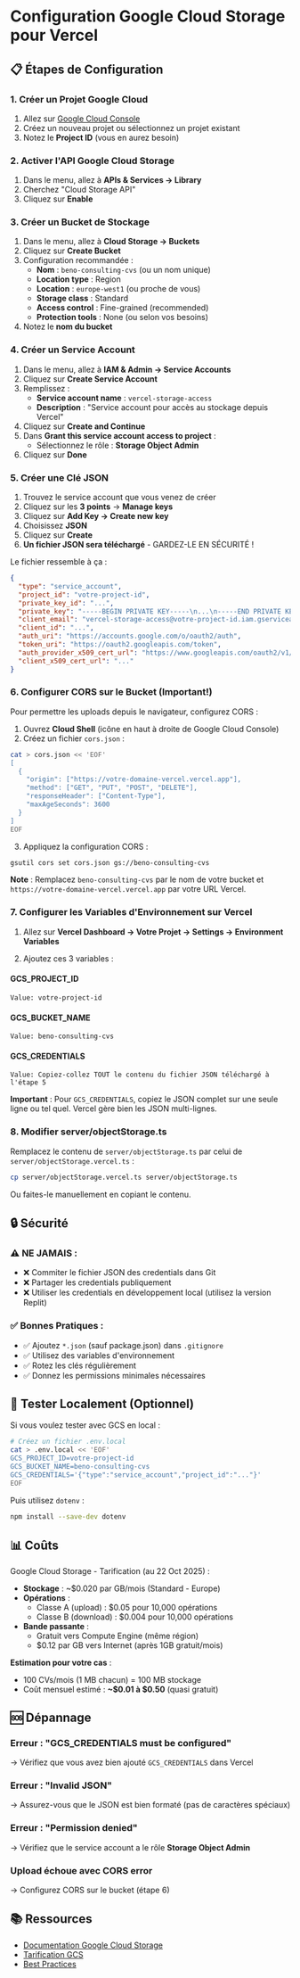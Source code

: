 # Configuration Google Cloud Storage pour Vercel

## 📋 Étapes de Configuration

### 1. Créer un Projet Google Cloud

1. Allez sur [Google Cloud Console](https://console.cloud.google.com/)
2. Créez un nouveau projet ou sélectionnez un projet existant
3. Notez le **Project ID** (vous en aurez besoin)

### 2. Activer l'API Google Cloud Storage

1. Dans le menu, allez à **APIs & Services → Library**
2. Cherchez "Cloud Storage API"
3. Cliquez sur **Enable**

### 3. Créer un Bucket de Stockage

1. Dans le menu, allez à **Cloud Storage → Buckets**
2. Cliquez sur **Create Bucket**
3. Configuration recommandée :
   - **Nom** : `beno-consulting-cvs` (ou un nom unique)
   - **Location type** : Region
   - **Location** : `europe-west1` (ou proche de vous)
   - **Storage class** : Standard
   - **Access control** : Fine-grained (recommended)
   - **Protection tools** : None (ou selon vos besoins)
4. Notez le **nom du bucket**

### 4. Créer un Service Account

1. Dans le menu, allez à **IAM & Admin → Service Accounts**
2. Cliquez sur **Create Service Account**
3. Remplissez :
   - **Service account name** : `vercel-storage-access`
   - **Description** : "Service account pour accès au stockage depuis Vercel"
4. Cliquez sur **Create and Continue**
5. Dans **Grant this service account access to project** :
   - Sélectionnez le rôle : **Storage Object Admin**
6. Cliquez sur **Done**

### 5. Créer une Clé JSON

1. Trouvez le service account que vous venez de créer
2. Cliquez sur les **3 points** → **Manage keys**
3. Cliquez sur **Add Key → Create new key**
4. Choisissez **JSON**
5. Cliquez sur **Create**
6. **Un fichier JSON sera téléchargé** - GARDEZ-LE EN SÉCURITÉ !

Le fichier ressemble à ça :
```json
{
  "type": "service_account",
  "project_id": "votre-project-id",
  "private_key_id": "...",
  "private_key": "-----BEGIN PRIVATE KEY-----\n...\n-----END PRIVATE KEY-----\n",
  "client_email": "vercel-storage-access@votre-project-id.iam.gserviceaccount.com",
  "client_id": "...",
  "auth_uri": "https://accounts.google.com/o/oauth2/auth",
  "token_uri": "https://oauth2.googleapis.com/token",
  "auth_provider_x509_cert_url": "https://www.googleapis.com/oauth2/v1/certs",
  "client_x509_cert_url": "..."
}
```

### 6. Configurer CORS sur le Bucket (Important!)

Pour permettre les uploads depuis le navigateur, configurez CORS :

1. Ouvrez **Cloud Shell** (icône en haut à droite de Google Cloud Console)
2. Créez un fichier `cors.json` :

```bash
cat > cors.json << 'EOF'
[
  {
    "origin": ["https://votre-domaine-vercel.vercel.app"],
    "method": ["GET", "PUT", "POST", "DELETE"],
    "responseHeader": ["Content-Type"],
    "maxAgeSeconds": 3600
  }
]
EOF
```

3. Appliquez la configuration CORS :

```bash
gsutil cors set cors.json gs://beno-consulting-cvs
```

**Note** : Remplacez `beno-consulting-cvs` par le nom de votre bucket et `https://votre-domaine-vercel.vercel.app` par votre URL Vercel.

### 7. Configurer les Variables d'Environnement sur Vercel

1. Allez sur **Vercel Dashboard → Votre Projet → Settings → Environment Variables**

2. Ajoutez ces 3 variables :

#### GCS_PROJECT_ID
```
Value: votre-project-id
```

#### GCS_BUCKET_NAME
```
Value: beno-consulting-cvs
```

#### GCS_CREDENTIALS
```
Value: Copiez-collez TOUT le contenu du fichier JSON téléchargé à l'étape 5
```

**Important** : Pour `GCS_CREDENTIALS`, copiez le JSON complet sur une seule ligne ou tel quel. Vercel gère bien les JSON multi-lignes.

### 8. Modifier server/objectStorage.ts

Remplacez le contenu de `server/objectStorage.ts` par celui de `server/objectStorage.vercel.ts` :

```bash
cp server/objectStorage.vercel.ts server/objectStorage.ts
```

Ou faites-le manuellement en copiant le contenu.

## 🔒 Sécurité

### ⚠️ NE JAMAIS :
- ❌ Commiter le fichier JSON des credentials dans Git
- ❌ Partager les credentials publiquement
- ❌ Utiliser les credentials en développement local (utilisez la version Replit)

### ✅ Bonnes Pratiques :
- ✅ Ajoutez `*.json` (sauf package.json) dans `.gitignore`
- ✅ Utilisez des variables d'environnement
- ✅ Rotez les clés régulièrement
- ✅ Donnez les permissions minimales nécessaires

## 🧪 Tester Localement (Optionnel)

Si vous voulez tester avec GCS en local :

```bash
# Créez un fichier .env.local
cat > .env.local << 'EOF'
GCS_PROJECT_ID=votre-project-id
GCS_BUCKET_NAME=beno-consulting-cvs
GCS_CREDENTIALS='{"type":"service_account","project_id":"..."}'
EOF
```

Puis utilisez `dotenv` :
```bash
npm install --save-dev dotenv
```

## 📊 Coûts

Google Cloud Storage - Tarification (au 22 Oct 2025) :

- **Stockage** : ~$0.020 par GB/mois (Standard - Europe)
- **Opérations** :
  - Classe A (upload) : $0.05 pour 10,000 opérations
  - Classe B (download) : $0.004 pour 10,000 opérations
- **Bande passante** : 
  - Gratuit vers Compute Engine (même région)
  - $0.12 par GB vers Internet (après 1GB gratuit/mois)

**Estimation pour votre cas** :
- 100 CVs/mois (1 MB chacun) = 100 MB stockage
- Coût mensuel estimé : **~$0.01 à $0.50** (quasi gratuit)

## 🆘 Dépannage

### Erreur : "GCS_CREDENTIALS must be configured"
→ Vérifiez que vous avez bien ajouté `GCS_CREDENTIALS` dans Vercel

### Erreur : "Invalid JSON"
→ Assurez-vous que le JSON est bien formaté (pas de caractères spéciaux)

### Erreur : "Permission denied"
→ Vérifiez que le service account a le rôle **Storage Object Admin**

### Upload échoue avec CORS error
→ Configurez CORS sur le bucket (étape 6)

## 📚 Ressources

- [Documentation Google Cloud Storage](https://cloud.google.com/storage/docs)
- [Tarification GCS](https://cloud.google.com/storage/pricing)
- [Best Practices](https://cloud.google.com/storage/docs/best-practices)
